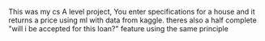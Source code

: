 This was my cs A level project, You enter specifications for a house and it returns a price using ml with data from kaggle.
theres also a half complete "will i be accepted for this loan?" feature using the same principle
